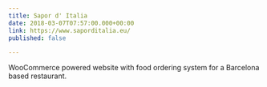 ```yaml
---
title: Sapor d' Italia
date: 2018-03-07T07:57:00.000+00:00
link: https://www.saporditalia.eu/
published: false

---
```

WooCommerce powered website with food ordering system for a Barcelona based restaurant.